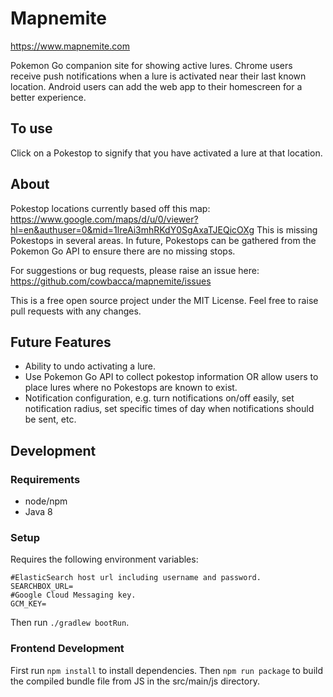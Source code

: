 # Mapnemite

https://www.mapnemite.com

Pokemon Go companion site for showing active lures.  Chrome users receive push notifications when a lure is activated near their last known location.  Android users can add the web app to their homescreen for a better experience.

## To use

Click on a Pokestop to signify that you have activated a lure at that location.

## About

Pokestop locations currently based off this map: https://www.google.com/maps/d/u/0/viewer?hl=en&authuser=0&mid=1lreAi3mhRKdY0SgAxaTJEQicOXg
This is missing Pokestops in several areas.  In future, Pokestops can be gathered from the Pokemon Go API to ensure there are no missing stops.

For suggestions or bug requests, please raise an issue here: https://github.com/cowbacca/mapnemite/issues

This is a free open source project under the MIT License.  Feel free to raise pull requests with any changes.

## Future Features
* Ability to undo activating a lure.
* Use Pokemon Go API to collect pokestop information OR allow users to place lures where no Pokestops are known to exist.
* Notification configuration, e.g. turn notifications on/off easily, set notification radius, set specific times of day when notifications should be sent, etc.

## Development

### Requirements
* node/npm
* Java 8

### Setup

Requires the following environment variables:
```
#ElasticSearch host url including username and password.
SEARCHBOX_URL=
#Google Cloud Messaging key.
GCM_KEY=
```

Then run `./gradlew bootRun`.

### Frontend Development

First run `npm install` to install dependencies.  Then `npm run package` to build the compiled bundle file from JS in the src/main/js directory.
